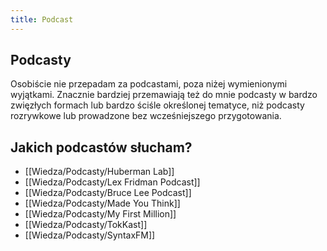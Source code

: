 ```yaml
---
title: Podcast
---
```


## Podcasty
Osobiście nie przepadam za podcastami, poza niżej wymienionymi wyjątkami. Znacznie bardziej przemawiają też do mnie podcasty w bardzo zwięzłych formach lub bardzo ściśle określonej tematyce, niż podcasty rozrywkowe lub prowadzone bez wcześniejszego przygotowania. 

## Jakich podcastów słucham? 
- [[Wiedza/Podcasty/Huberman Lab]]
- [[Wiedza/Podcasty/Lex Fridman Podcast]]
- [[Wiedza/Podcasty/Bruce Lee Podcast]]
- [[Wiedza/Podcasty/Made You Think]]
- [[Wiedza/Podcasty/My First Million]]
- [[Wiedza/Podcasty/TokKast]]
- [[Wiedza/Podcasty/SyntaxFM]]